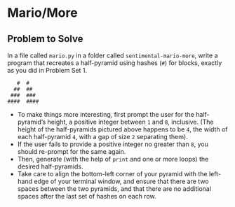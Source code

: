 # Mario/More

## Problem to Solve

In a file called ```mario.py``` in a folder called ```sentimental-mario-more```, write a program that recreates a half-pyramid using hashes (```#```) for blocks, exactly as you did in Problem Set 1.

```
   #  #
  ##  ##
 ###  ###
####  ####
```
- To make things more interesting, first prompt the user for the half-pyramid’s height, a positive integer between ```1``` and ```8```, inclusive. (The height of the half-pyramids pictured above happens to be ```4```, the width of each half-pyramid ```4```, with a gap of size ```2``` separating them).
- If the user fails to provide a positive integer no greater than ```8```, you should re-prompt for the same again.
- Then, generate (with the help of ```print``` and one or more loops) the desired half-pyramids.
- Take care to align the bottom-left corner of your pyramid with the left-hand edge of your terminal window, and ensure that there are two spaces between the two pyramids, and that there are no additional spaces after the last set of hashes on each row.
